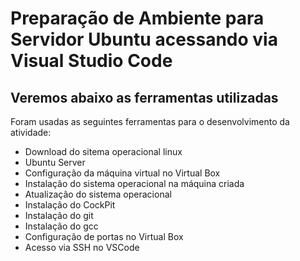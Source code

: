 # Preparação de Ambiente para Servidor Ubuntu acessando via Visual Studio Code

## Veremos abaixo as ferramentas utilizadas

Foram usadas as seguintes ferramentas para o desenvolvimento da atividade:

- Download do sitema operacional linux
- Ubuntu Server
- Configuração da máquina virtual no Virtual Box
- Instalação do sistema operacional na máquina criada
- Atualização do sistema operacional
- Instalação do CockPit
- Instalação do git
- Instalação do gcc
- Configuração de portas no Virtual Box
- Acesso via SSH no VSCode
 






